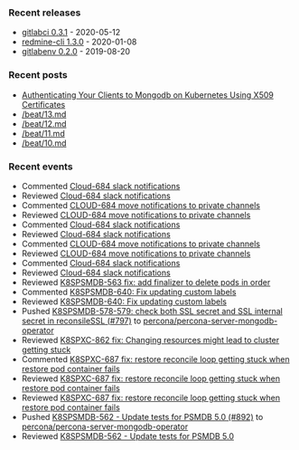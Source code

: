 ### Recent releases

* [gitlabci 0.3.1](https://github.com/egegunes/gitlabci/releases/tag/0.3.1) - 2020-05-12
* [redmine-cli 1.3.0](https://github.com/egegunes/redmine-cli/releases/tag/1.3.0) - 2020-01-08
* [gitlabenv 0.2.0](https://github.com/egegunes/gitlabenv/releases/tag/0.2.0) - 2019-08-20

### Recent posts

* [Authenticating Your Clients to Mongodb on Kubernetes Using X509 Certificates](https://ege.dev/posts/authenticating-your-clients-to-mongodb-on-kubernetes-using-x509-certificates/)
* [/beat/13.md](https://ege.dev/beat/13/)
* [/beat/12.md](https://ege.dev/beat/12/)
* [/beat/11.md](https://ege.dev/beat/11/)
* [/beat/10.md](https://ege.dev/beat/10/)

### Recent events

* Commented [Cloud-684 slack notifications](https://github.com/percona/percona-xtradb-cluster-operator/pull/1109)
* Reviewed [Cloud-684 slack notifications](https://github.com/percona/percona-xtradb-cluster-operator/pull/1109)
* Commented [CLOUD-684 move notifications to private channels](https://github.com/percona/percona-server-mongodb-operator/pull/896)
* Reviewed [CLOUD-684 move notifications to private channels](https://github.com/percona/percona-server-mongodb-operator/pull/896)
* Commented [Cloud-684 slack notifications](https://github.com/percona/percona-xtradb-cluster-operator/pull/1109)
* Reviewed [Cloud-684 slack notifications](https://github.com/percona/percona-xtradb-cluster-operator/pull/1109)
* Commented [CLOUD-684 move notifications to private channels](https://github.com/percona/percona-server-mongodb-operator/pull/896)
* Reviewed [CLOUD-684 move notifications to private channels](https://github.com/percona/percona-server-mongodb-operator/pull/896)
* Commented [Cloud-684 slack notifications](https://github.com/percona/percona-xtradb-cluster-operator/pull/1109)
* Reviewed [Cloud-684 slack notifications](https://github.com/percona/percona-xtradb-cluster-operator/pull/1109)
* Reviewed [K8SPSMDB-563 fix: add finalizer to delete pods in order](https://github.com/percona/percona-server-mongodb-operator/pull/872)
* Commented [K8SPSMDB-640: Fix updating custom labels](https://github.com/percona/percona-server-mongodb-operator/pull/881)
* Reviewed [K8SPSMDB-640: Fix updating custom labels](https://github.com/percona/percona-server-mongodb-operator/pull/881)
* Pushed [K8SPSMDB-578-579: check both SSL secret and SSL internal secret in reconsileSSL (#797)](https://github.com/percona/percona-server-mongodb-operator/commit/34578292c1aa99055ce8de0e68635d4e5b1940e9) to [percona/percona-server-mongodb-operator](https://github.com/percona/percona-server-mongodb-operator)
* Reviewed [K8SPXC-862 fix: Changing resources might lead to cluster getting stuck](https://github.com/percona/percona-xtradb-cluster-operator/pull/1098)
* Commented [K8SPXC-687 fix: restore reconcile loop getting stuck when restore pod container fails](https://github.com/percona/percona-xtradb-cluster-operator/pull/1099)
* Reviewed [K8SPXC-687 fix: restore reconcile loop getting stuck when restore pod container fails](https://github.com/percona/percona-xtradb-cluster-operator/pull/1099)
* Reviewed [K8SPXC-687 fix: restore reconcile loop getting stuck when restore pod container fails](https://github.com/percona/percona-xtradb-cluster-operator/pull/1099)
* Pushed [K8SPSMDB-562 - Update tests for PSMDB 5.0 (#892)](https://github.com/percona/percona-server-mongodb-operator/commit/c238179b3df4cce0594d1d027c4b77548433d315) to [percona/percona-server-mongodb-operator](https://github.com/percona/percona-server-mongodb-operator)
* Reviewed [K8SPSMDB-562 - Update tests for PSMDB 5.0](https://github.com/percona/percona-server-mongodb-operator/pull/892)
